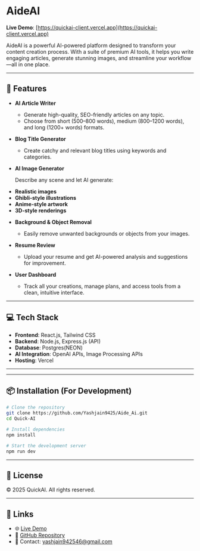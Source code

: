 # AideAI

**Live Demo**: [https://quickai-client.vercel.app](https://quickai-client.vercel.app)

AideAI is a powerful AI-powered platform designed to transform your content creation process. With a suite of premium AI tools, it helps you write engaging articles, generate stunning images, and streamline your workflow—all in one place.

---

## 🚀 Features

* **AI Article Writer**

  * Generate high-quality, SEO-friendly articles on any topic.
  * Choose from short (500–800 words), medium (800–1200 words), and long (1200+ words) formats.

* **Blog Title Generator**

  * Create catchy and relevant blog titles using keywords and categories.

* **AI Image Generator**

  Describe any scene and let AI generate:

- **Realistic images**
- **Ghibli-style illustrations**
- **Anime-style artwork**
- **3D-style renderings**


* **Background & Object Removal**

  * Easily remove unwanted backgrounds or objects from your images.

* **Resume Review**

  * Upload your resume and get AI-powered analysis and suggestions for improvement.

* **User Dashboard**

  * Track all your creations, manage plans, and access tools from a clean, intuitive interface.

---



## 💻 Tech Stack

* **Frontend**: React.js, Tailwind CSS
* **Backend**: Node.js, Express.js (API)
* **Database**: Postgres(NEON)
* **AI Integration**: OpenAI APIs, Image Processing APIs
* **Hosting**: Vercel

---




---

## 📦 Installation (For Development)

```bash
# Clone the repository
git clone https://github.com/Yashjain9425/Aide_Ai.git
cd Quick-AI

# Install dependencies
npm install

# Start the development server
npm run dev
```

---

## 📜 License

© 2025 QuickAI. All rights reserved.

---

## 🔗 Links

* 🌐 [Live Demo](https://quickai-client.vercel.app)
* 🐙 [GitHub Repository](https://github.com/Yashjain9425/Aide_Ai)
* 📧 Contact: [yashjain942546@gmail.com](yashjain942546@gmail.com)
